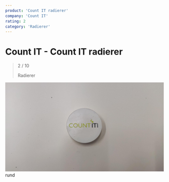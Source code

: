 ```yaml
---
product: 'Count IT radierer'
company: 'Count IT'
rating: 2
category: 'Radierer'
---
```


# Count IT - Count IT radierer
>
> 2 / 10
>
> Radierer

![Count IT radierer](./assets/count-it-count-it-radierer-82eb1730-ec14-4013-a293-b691aef9d378.jpg)
rund
